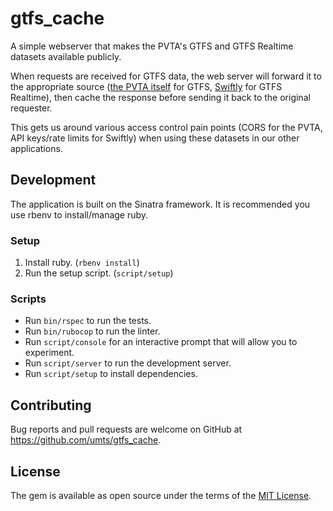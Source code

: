 # gtfs_cache

A simple webserver that makes the PVTA's GTFS and GTFS Realtime datasets available publicly.

When requests are received for GTFS data, the web server will forward it to the appropriate source
([the PVTA itself](https://www.pvta.com/g_trans/) for GTFS, [Swiftly](https://www.goswift.ly) for GTFS Realtime),
then cache the response before sending it back to the original requester.

This gets us around various access control pain points (CORS for the PVTA, API keys/rate limits for Swiftly) when
using these datasets in our other applications.

## Development

The application is built on the Sinatra framework. It is recommended you use rbenv to install/manage ruby.

### Setup

1) Install ruby. (`rbenv install`)
2) Run the setup script. (`script/setup`)

### Scripts

* Run `bin/rspec` to run the tests.
* Run `bin/rubocop` to run the linter.
* Run `script/console` for an interactive prompt that will allow you to experiment.
* Run `script/server` to run the development server.
* Run `script/setup` to install dependencies.

## Contributing

Bug reports and pull requests are welcome on GitHub at https://github.com/umts/gtfs_cache.

## License

The gem is available as open source under the terms of the [MIT License](https://opensource.org/licenses/MIT).

